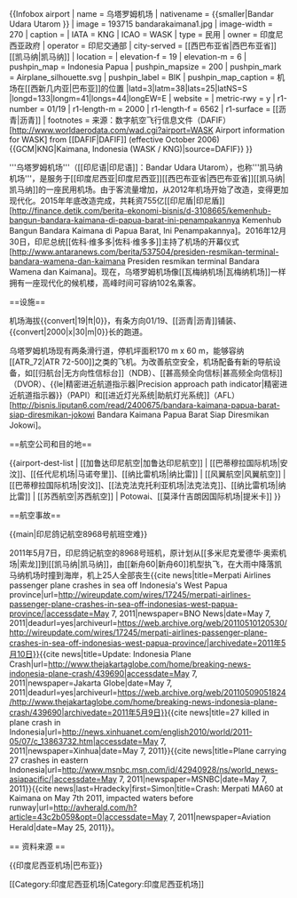 {{Infobox airport
| name         = 乌塔罗姆机场
| nativename   = {{smaller|Bandar Udara Utarom }}
| image        = 193715 bandarakaimana1.jpg
| image-width  = 270
| caption      = 
| IATA         = KNG
| ICAO         = WASK
| type         = 民用
| owner        = 印度尼西亚政府
| operator     = 印尼交通部
| city-served  = [[西巴布亚省|西巴布亚省]][[凯马纳|凯马纳]]
| location     = <!--if different than above-->
| elevation-f  = 19
| elevation-m  = 6
| pushpin_map         = Indonesia Papua
| pushpin_mapsize     = 200
| pushpin_mark        = Airplane_silhouette.svg
| pushpin_label       = BIK
| pushpin_map_caption = 机场在[[西新几内亚|巴布亚]]的位置
|latd=3|latm=38|lats=25|latNS=S
|longd=133|longm=41|longs=44|longEW=E
| website      = 
| metric-rwy   = y
| r1-number    = 01/19
| r1-length-m  = 2000
| r1-length-f  = 6562
| r1-surface   = [[沥青|沥青]]
| footnotes    = 来源：数字航空飞行信息文件（DAFIF）<ref name="WAD">[http://www.worldaerodata.com/wad.cgi?airport=WASK Airport information for WASK] from [[DAFIF|DAFIF]] (effective October 2006)</ref><ref name="GCM">{{GCM|KNG|Kaimana, Indonesia (WASK / KNG)|source=DAFIF}}</ref>
}}

'''乌塔罗姆机场'''（[[印尼语|印尼语]]：Bandar Udara Utarom），也称'''凯马纳机场'''，是服务于[[印度尼西亚|印度尼西亚]][[西巴布亚省|西巴布亚省]][[凯马纳|凯马纳]]的一座民用机场<ref name="WAD" />。由于客流量增加，从2012年机场开始了改造，变得更加现代化。2015年年底改造完成，共耗资755亿[[印尼盾|印尼盾]]<ref>[http://finance.detik.com/berita-ekonomi-bisnis/d-3108665/kemenhub-bangun-bandara-kaimana-di-papua-barat-ini-penampakannya Kemenhub Bangun Bandara Kaimana di Papua Barat, Ini Penampakannya]</ref>。2016年12月30日，印尼总统[[佐科·维多多|佐科·维多多]]主持了机场的开幕仪式<ref>[http://www.antaranews.com/berita/537504/presiden-resmikan-terminal-bandara-wamena-dan-kaimana Presiden resmikan terminal Bandara Wamena dan Kaimana]</ref>。现在，乌塔罗姆机场像[[瓦梅纳机场|瓦梅纳机场]]一样拥有一座现代化的候机楼，高峰时间可容纳102名乘客。

==设施==

机场海拔{{convert|19|ft|0}}，有条方向01/19、[[沥青|沥青]]铺装、{{convert|2000|x|30|m|0}}长的跑道<ref name="WAD" />。

乌塔罗姆机场现有两条滑行道，停机坪面积170 m x 60 m，能够容纳[[ATR_72|ATR 72-500]]之类的飞机。为改善航空安全，机场配备有新的导航设备，如[[归航台|无方向性信标台]]（NDB）、[[甚高频全向信标|甚高频全向信标]]（DVOR）、{{le|精密进近航道指示器|Precision approach path indicator|精密进近航道指示器}}（PAPI）和[[进近灯光系统|助航灯光系统]]（AFL）<ref>[http://bisnis.liputan6.com/read/2400675/bandara-kaimana-papua-barat-siap-diresmikan-jokowi Bandara Kaimana Papua Barat Siap Diresmikan Jokowi]</ref>。

==航空公司和目的地==

{{airport-dest-list
| [[加鲁达印尼航空|加鲁达印尼航空]] | [[巴蒂穆拉国际机场|安汶]]、[[任代尼机场|马诺夸里]]、[[纳比雷机场|纳比雷]]
| [[风翼航空|风翼航空]] | [[巴蒂穆拉国际机场|安汶]]、[[法克法克托利亚机场|法克法克]]、[[纳比雷机场|纳比雷]]
| [[苏西航空|苏西航空]] | Potowai、[[莫泽什吉朗因国际机场|提米卡]]
}}

==航空事故==

{{main|印尼鸽记航空8968号航班空难}}

2011年5月7日，印尼鸽记航空的8968号班机，原计划从[[多米尼克爱德华·奥索机场|索龙]]到[[凯马纳|凯马纳]]，由[[新舟60|新舟60]]机型执飞，在大雨中降落凯马纳机场时撞到海岸，机上25人全部丧生<ref>{{cite news|title=Merpati Airlines passenger plane crashes in sea off Indonesia's West Papua province|url=http://wireupdate.com/wires/17245/merpati-airlines-passenger-plane-crashes-in-sea-off-indonesias-west-papua-province/|accessdate=May 7, 2011|newspaper=BNO News|date=May 7, 2011|deadurl=yes|archiveurl=https://web.archive.org/web/20110510120530/http://wireupdate.com/wires/17245/merpati-airlines-passenger-plane-crashes-in-sea-off-indonesias-west-papua-province/|archivedate=2011年5月10日}}</ref><ref>{{cite news|title=Update: Indonesia Plane Crash|url=http://www.thejakartaglobe.com/home/breaking-news-indonesia-plane-crash/439690|accessdate=May 7, 2011|newspaper=Jakarta Globe|date=May 7, 2011|deadurl=yes|archiveurl=https://web.archive.org/web/20110509051824/http://www.thejakartaglobe.com/home/breaking-news-indonesia-plane-crash/439690|archivedate=2011年5月9日}}</ref><ref>{{cite news|title=27 killed in plane crash in Indonesia|url=http://news.xinhuanet.com/english2010/world/2011-05/07/c_13863732.htm|accessdate=May 7, 2011|newspaper=Xinhua|date=May 7, 2011}}</ref><ref>{{cite news|title=Plane carrying 27 crashes in eastern Indonesia|url=http://www.msnbc.msn.com/id/42940928/ns/world_news-asiapacific/|accessdate=May 7, 2011|newspaper=MSNBC|date=May 7, 2011}}</ref><ref>{{cite news|last=Hradecky|first=Simon|title=Crash: Merpati MA60 at Kaimana on May 7th 2011, impacted waters before runway|url=http://avherald.com/h?article=43c2b059&opt=0|accessdate=May 7, 2011|newspaper=Aviation Herald|date=May 25, 2011}}</ref>。

== 资料来源 ==

<references />

{{印度尼西亚机场|巴布亚}}

[[Category:印度尼西亚机场|Category:印度尼西亚机场]]